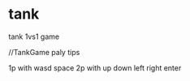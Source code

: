 # tank

tank 1vs1 game

//TankGame paly tips

1p with wasd space
2p with up down left right   enter
